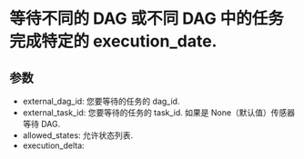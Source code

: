 # 等待不同的 DAG 或不同 DAG 中的任务完成特定的 execution_date.
## 参数
* external_dag_id: 您要等待的任务的 dag_id.
* external_task_id: 您要等待的任务的 task_id. 如果是 None（默认值）传感器等待 DAG.
* allowed_states: 允许状态列表.
* execution_delta: 